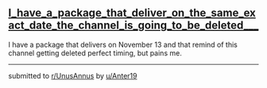 ## [I_have_a_package_that_deliver_on_the_same_exact_date_the_channel_is_going_to_be_deleted___](https://www.reddit.com/r/UnusAnnus/comments/jrup8d/i_have_a_package_that_deliver_on_the_same_exact/)
I have a package that delivers on November 13 and that remind of this channel getting deleted perfect timing, but pains me.

---

submitted to [r/UnusAnnus](https://www.reddit.com/r/UnusAnnus) by [u/Anter19](https://www.reddit.com/user/Anter19)
